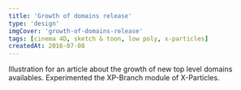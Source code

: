 ```yaml
---
title: 'Growth of domains release'
type: 'design'
imgCover: 'growth-of-domains-release'
tags: [cinema 4D, sketch & toon, low poly, x-particles]
createdAt: 2016-07-08
---
```


Illustration for an article about the growth of new top level domains availables. Experimented the XP-Branch module of X-Particles.
<!--more-->